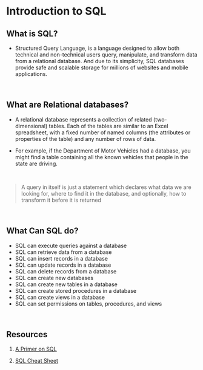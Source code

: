 
# Introduction to SQL

## What is SQL?
- Structured Query Language, is a language designed to allow both technical and non-technical users query, manipulate, and transform data from a relational database. And due to its simplicity, SQL databases provide safe and scalable storage for millions of websites and mobile applications.

<br/>

## What are Relational databases?
- A relational database represents a collection of related (two-dimensional) tables. Each of the tables are similar to an Excel spreadsheet, with a fixed number of named columns (the attributes or properties of the table) and any number of rows of data.

- For example, if the Department of Motor Vehicles had a database, you might find a table containing all the known vehicles that people in the state are driving. 



<br/>

>A query in itself is just a statement which declares what data we are looking for, where to find it in the database, and optionally, how to transform it before it is returned


<br/>

## What Can SQL do?
- SQL can execute queries against a database
- SQL can retrieve data from a database
- SQL can insert records in a database
- SQL can update records in a database
- SQL can delete records from a database
- SQL can create new databases
- SQL can create new tables in a database
- SQL can create stored procedures in a database
- SQL can create views in a database
- SQL can set permissions on tables, procedures, and views

<br/>

   ##  Resources
1. [A Primer on SQL](https://openlibra.com/en/book/a-primer-on-sql-3rd-edition)

2. [SQL Cheat Sheet](https://openlibra.com/en/book/a-primer-on-sql-3rd-edition)
